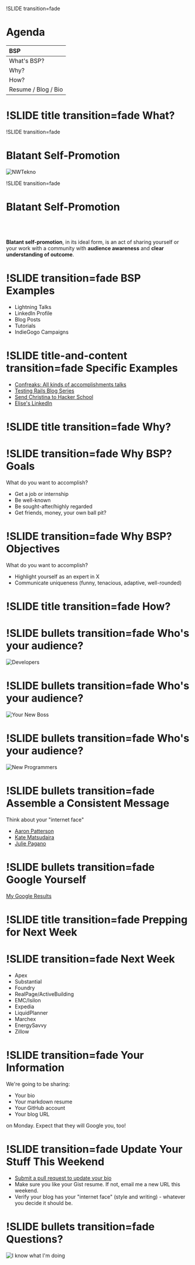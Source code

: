 !SLIDE transition=fade 

Agenda
======

| BSP                 | 
:---------------------|
| What's BSP?         | 
| Why?                | 
| How?                | 
| Resume / Blog / Bio | 

!SLIDE title transition=fade
What?
===================

!SLIDE transition=fade
 
Blatant Self-Promotion 
================
![NWTekno](/images/nwtekno.png) 

!SLIDE transition=fade
 
Blatant Self-Promotion 
================
<br />
<br />
<br />
<b>Blatant self-promotion</b>, in its ideal form, is an act of sharing yourself or your work with a community with <b>audience awareness</b> and <b>clear understanding of outcome</b>.

!SLIDE transition=fade
BSP Examples
===================
- Lightning Talks
- LinkedIn Profile
- Blog Posts
- Tutorials 
- IndieGogo Campaigns

!SLIDE title-and-content transition=fade
Specific Examples
===================
- <a href="http://www.confreaks.com/videos/2687-nickelcityruby2013-rebuilding-the-heart-of-the-ruby-community-in-60-hours" target="blank">Confreaks: All kinds of accomplishments talks</a>
- <a href="http://everydayrails.com/2012/03/12/testing-series-intro.html" target="blank">Testing Rails Blog Series</a>
- <a href="http://www.sendchristinatohackerschool.com/" target="blank">Send Christina to Hacker School</a>
- <a href="http://www.linkedin.com/profile/view?id=19656412" target="blank">Elise's LinkedIn</a>

!SLIDE title transition=fade
Why?
===================

!SLIDE transition=fade
Why BSP? Goals
===================
What do you want to accomplish?

- Get a job or internship
- Be well-known
- Be sought-after/highly regarded
- Get friends, money, your own ball pit?

!SLIDE transition=fade
Why BSP? Objectives
===================
What do you want to accomplish?

- Highlight yourself as an expert in X
- Communicate uniqueness (funny, tenacious, adaptive, well-rounded)

!SLIDE title transition=fade
How?
===================

!SLIDE bullets transition=fade
Who's your audience?
===================

![Developers](/images/developers.png) 

!SLIDE bullets transition=fade
Who's your audience?
===================

![Your New Boss](/images/excellent.gif)

!SLIDE bullets transition=fade
Who's your audience?
===================

![New Programmers](/images/kitten.jpg)


!SLIDE bullets transition=fade
Assemble a Consistent Message
===================

Think about your "internet face"

- <a href="https://twitter.com/tenderlove">Aaron Patterson</a>
- <a href="https://twitter.com/katemats">Kate Matsudaira</a>
- <a href="https://twitter.com/juliepagano">Julie Pagano</a>

!SLIDE bullets transition=fade
Google Yourself
===================

<a href="https://www.google.com/search?q=elise+worthy&oq=elise+worthy&aqs=chrome..69i57j69i61l3j0l2.1533j0j4&sourceid=chrome&espv=210&es_sm=91&ie=UTF-8">My Google Results</a>

!SLIDE title transition=fade
Prepping for Next Week
===================

!SLIDE transition=fade
Next Week
===================
- Apex
- Substantial
- Foundry
- RealPage/ActiveBuilding 
- EMC/Isilon 
- Expedia 
- LiquidPlanner
- Marchex
- EnergySavvy
- Zillow

!SLIDE transition=fade
Your Information
===================

We're going to be sharing:

- Your bio
- Your markdown resume
- Your GitHub account
- Your blog URL

on Monday. Expect that they will Google you, too!

!SLIDE transition=fade
Update Your Stuff This Weekend
===================

- <a href="https://github.com/Ada-Developers-Academy/daily-curriculum/blob/master/week1_10.28-11.1/friday_13.11.01/bios/bios.md">Submit a pull request to update your bio</a>
- Make sure you like your Gist resume. If not, email me a new URL this weekend.
- Verify your blog has your "internet face" (style and writing) - whatever you decide it should be.

!SLIDE bullets transition=fade
Questions?
===================
![I know what I'm doing](/images/dog.jpg)

